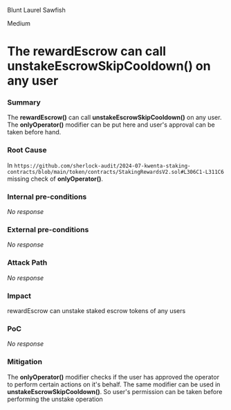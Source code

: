 Blunt Laurel Sawfish

Medium

# The rewardEscrow can call unstakeEscrowSkipCooldown() on any user

### Summary

The **rewardEscrow()** can call **unstakeEscrowSkipCooldown()** on any user. The **onlyOperator()** modifier can be put here and user's approval can be taken before hand.

### Root Cause

In `https://github.com/sherlock-audit/2024-07-kwenta-staking-contracts/blob/main/token/contracts/StakingRewardsV2.sol#L306C1-L311C6` missing check of **onlyOperator()**.

### Internal pre-conditions

_No response_

### External pre-conditions

_No response_

### Attack Path

_No response_

### Impact

rewardEscrow can unstake staked escrow tokens of any users

### PoC

_No response_

### Mitigation

The **onlyOperator()** modifier checks if the user has approved the operator to perform certain actions on it's behalf. The same modifier can be used in **unstakeEscrowSkipCooldown()**. So user's permission can be taken before performing the unstake operation